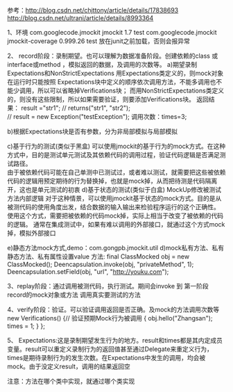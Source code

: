 参考：http://blog.csdn.net/chjttony/article/details/17838693
http://blog.csdn.net/ultrani/article/details/8993364

1、环境
<dependency>
    	<groupId>com.googlecode.jmockit</groupId>
		<artifactId>jmockit</artifactId>
		<version>1.7</version>
		<scope>test</scope>
</dependency>
<dependency>
	  <groupId>com.googlecode.jmockit</groupId>
	  <artifactId>jmockit-coverage</artifactId>
	  <version>0.999.26</version>
	  <scope>test</scope>
</dependency>
放在junit之前加载，否则会报异常

2、 record阶段：录制期望。也可以理解为数据准备阶段。创建依赖的class 或interface或method ，模拟返回的数据，及调用的次数等。
a)期望录制Expectations和NonStrictExpectations
用Expectations类定义的，则mock对象在运行时只能按照 Expectations块中定义的顺序依次调用方法，不能多调用也不能少调用，所以可以省略掉Verifications块；
而用NonStrictExpectations类定义的，则没有这些限制，所以如果需要验证，则要添加Verifications块。
返回结果：
                 result ="str1";
//               returns("str1", "str2");  
//               result = new Exception("testException"); 
调用次数：times=3;

b)根据Expectations块是否有参数，分为非局部模拟与局部模拟

c)基于行为的测试(类似于黑盒)
可以使用jmockit的基于行为的mock方式。在这种方式中，目的是测试单元测试及其依赖代码的调用过程，验证代码逻辑是否满足测试路径。  
由于被依赖代码可能在自己单测中已测试过，或者难以测试，就需要把这些被依赖代码的逻辑用预定期待的行为替换掉，也就是mock掉，从而把待测是代码隔离开，这也是单元测试的初衷
d)基于状态的测试(类似于白盒)
MockUp修改被测试方法内部逻辑
对于这种情景，可以使用jmockit基于状态的mock方式。目的是从被测代码的使用角度出发，结合数据的输入输出来检验程序运行的这个正确性。
使用这个方式，需要把被依赖的代码mock掉，实际上相当于改变了被依赖的代码的逻辑。
通常在集成测试中，如果有难以调用的外部接口，就通过这个方式mock掉，模拟外部接口

e)静态方法mock方式,demo：com.gongpb.jmockit.util
d)mock私有方法、私有静态方法、私有属性设置value 方法:
final ClassMocked obj = new ClassMocked();
Deencapsulation.invoke(obj, "privateMethod", 1);
Deencapsulation.setField(obj, "url", "http://youku.com"); 

3、replay阶段：通过调用被测代码，执行测试。期间会invoke 到 第一阶段record的mock对象或方法
调用真实要测试的方法

4、verify阶段：验证。可以验证调用返回是否正确。及mock的方法调用次数等
new Verifications() {// 验证预期Mock行为被调用
			{
				obj.hello("Zhangsan");
				times = 1;
			}
};

5、
Expectations:这是录制期望发生行为的地方。result和times都是其内定成员变量。result可以重定义录制行为的返回值甚至通过Delegate来重定义行为，
times是期待录制行为的发生次数。在Expectations中发生的调用，均会被mock。由于没定义result，调用的结果返回空

注意：方法在哪个类中实现，就通过哪个类实现
